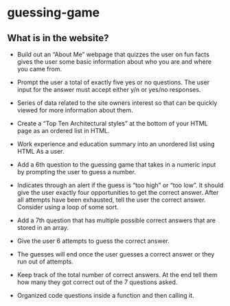 # guessing-game

## What is in the website?

 * Build out an “About Me” webpage that quizzes the user on fun facts gives the user some basic information about who you are and where you came from.

 * Prompt the user a total of exactly five yes or no questions. The user input for the answer must accept either y/n or yes/no responses.

 * Series of data related to the site owners interest so that can be quickly viewed for more information about them.

- Create a “Top Ten Architectural styles” at the bottom of your HTML page as an ordered list in HTML. 

- Work experience and education summary into an unordered list using HTML
As a user.

- Add a 6th question to the guessing game that takes in a numeric input by prompting the user to guess a number.

- Indicates through an alert if the guess is “too high” or “too low”.
It should give the user exactly four opportunities to get the correct answer.
After all attempts have been exhausted, tell the user the correct answer. Consider using a loop of some sort.

- Add a 7th question that has multiple possible correct answers that are stored in an array.
- Give the user 6 attempts to guess the correct answer.

- The guesses will end once the user guesses a correct answer or they run out of attempts.

- Keep track of the total number of correct answers. At the end tell them how many they got correct out of the 7 questions asked.

- Organized code questions inside a function and then calling it.
